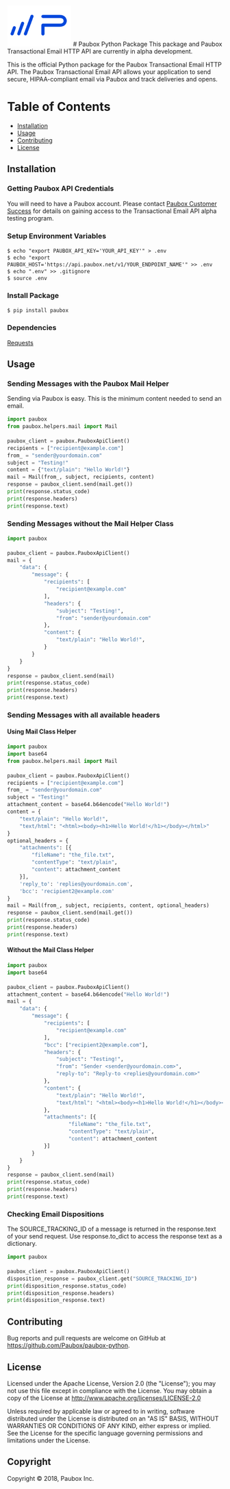<img src="https://github.com/Paubox/paubox-csharp/raw/master/paubox_logo.png" alt="Paubox" width="150px">
# Paubox Python Package
This package and Paubox Transactional Email HTTP API are currently in alpha development.

This is the official Python package for the Paubox Transactional Email HTTP API. The Paubox Transactional Email API allows your application to send secure, HIPAA-compliant email via Paubox and track deliveries and opens.

# Table of Contents
* [Installation](#installation)
*  [Usage](#usage)
*  [Contributing](#contributing)
*  [License](#license)

<a name="#installation"></a>
## Installation

### Getting Paubox API Credentials
You will need to have a Paubox account. Please contact [Paubox Customer Success](https://paubox.zendesk.com/hc/en-us) for details on gaining access to the Transactional Email API alpha testing program.

### Setup Environment Variables

```
$ echo "export PAUBOX_API_KEY='YOUR_API_KEY'" > .env
$ echo "export PAUBOX_HOST='https://api.paubox.net/v1/YOUR_ENDPOINT_NAME'" >> .env
$ echo ".env" >> .gitignore
$ source .env
```

### Install Package
```
$ pip install paubox
```

### Dependencies
[Requests](https://github.com/requests/requests)

<a name="#usage"></a>
## Usage

### Sending Messages with the Paubox Mail Helper

Sending via Paubox is easy. This is the minimum content needed to send an email.
```python
import paubox
from paubox.helpers.mail import Mail

paubox_client = paubox.PauboxApiClient()
recipients = ["recipient@example.com"]
from_ = "sender@yourdomain.com"
subject = "Testing!"
content = {"text/plain": "Hello World!"}
mail = Mail(from_, subject, recipients, content)
response = paubox_client.send(mail.get())
print(response.status_code)
print(response.headers)
print(response.text)
```

### Sending Messages without the Mail Helper Class
```python
import paubox

paubox_client = paubox.PauboxApiClient()
mail = {
    "data": {
        "message": {
            "recipients": [
                "recipient@example.com"
            ],
            "headers": {
                "subject": "Testing!",
                "from": "sender@yourdomain.com"
            },
            "content": {
                "text/plain": "Hello World!",
            }
        }
    }
}
response = paubox_client.send(mail)
print(response.status_code)
print(response.headers)
print(response.text)
```

### Sending Messages with all available headers

#### Using Mail Class Helper
```python
import paubox
import base64
from paubox.helpers.mail import Mail

paubox_client = paubox.PauboxApiClient()
recipients = ["recipient@example.com"]
from_ = "sender@yourdomain.com"
subject = "Testing!"
attachment_content = base64.b64encode("Hello World!")
content = {
    "text/plain": "Hello World!",
    "text/html": "<html><body><h1>Hello World!</h1></body></html>"
}
optional_headers = {
    "attachments": [{
        "fileName": "the_file.txt",
        "contentType": "text/plain",
        "content": attachment_content
    }],
    'reply_to': 'replies@yourdomain.com',
    'bcc': 'recipient2@example.com'
}
mail = Mail(from_, subject, recipients, content, optional_headers)
response = paubox_client.send(mail.get())
print(response.status_code)
print(response.headers)
print(response.text)
```

#### Without the Mail Class Helper
```python
import paubox
import base64

paubox_client = paubox.PauboxApiClient()
attachment_content = base64.b64encode("Hello World!")
mail = {
    "data": {
        "message": {
            "recipients": [
                "recipient@example.com"
            ],
            "bcc": ["recipient2@example.com"],
            "headers": {
                "subject": "Testing!",
                "from": "Sender <sender@yourdomain.com>",
                "reply-to": "Reply-to <replies@yourdomain.com>"
            },
            "content": {
                "text/plain": "Hello World!",
                "text/html": "<html><body><h1>Hello World!</h1></body></html>"
            },
            "attachments": [{
                    "fileName": "the_file.txt",
                    "contentType": "text/plain",
                    "content": attachment_content
            }]
        }
    }
}
response = paubox_client.send(mail)
print(response.status_code)
print(response.headers)
print(response.text)
```


### Checking Email Dispositions
The SOURCE_TRACKING_ID of a message is returned in the response.text of your send request. Use response.to_dict to access the response text as a dictionary.
```python
import paubox

paubox_client = paubox.PauboxApiClient()
disposition_response = paubox_client.get("SOURCE_TRACKING_ID")
print(disposition_response.status_code)
print(disposition_response.headers)
print(disposition_response.text)
```

<a name="#contributing"></a>
## Contributing

Bug reports and pull requests are welcome on GitHub at https://github.com/Paubox/paubox-python.

<a name="#license"></a>
## License

Licensed under the Apache License, Version 2.0 (the "License");
you may not use this file except in compliance with the License.
You may obtain a copy of the License at http://www.apache.org/licenses/LICENSE-2.0

Unless required by applicable law or agreed to in writing, software
distributed under the License is distributed on an "AS IS" BASIS,
WITHOUT WARRANTIES OR CONDITIONS OF ANY KIND, either express or implied.
See the License for the specific language governing permissions and
limitations under the License.

## Copyright
Copyright &copy; 2018, Paubox Inc.
